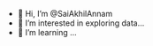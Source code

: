- 👋 Hi, I’m @SaiAkhilAnnam
- 👀 I’m interested in exploring data...
- 🌱 I’m learning ...
 

<!---
SaiAkhilAnnam/SaiAkhilAnnam is a ✨ special ✨ repository because its `README.md` (this file) appears on your GitHub profile.
You can click the Preview link to take a look at your changes.
--->
